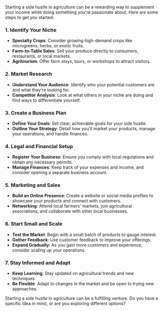 Starting a side hustle in agriculture can be a rewarding way to supplement your income while doing something you're passionate about. Here are some steps to get you started:

### 1. **Identify Your Niche**
- **Specialty Crops**: Consider growing high-demand crops like microgreens, herbs, or exotic fruits.
- **Farm-to-Table Sales**: Sell your produce directly to consumers, restaurants, or local markets.
- **Agritourism**: Offer farm stays, tours, or workshops to attract visitors.

### 2. **Market Research**
- **Understand Your Audience**: Identify who your potential customers are and what they're looking for.
- **Competitor Analysis**: Look at what others in your niche are doing and find ways to differentiate yourself.

### 3. **Create a Business Plan**
- **Define Your Goals**: Set clear, achievable goals for your side hustle.
- **Outline Your Strategy**: Detail how you'll market your products, manage your operations, and handle finances.

### 4. **Legal and Financial Setup**
- **Register Your Business**: Ensure you comply with local regulations and obtain any necessary permits.
- **Manage Finances**: Keep track of your expenses and income, and consider opening a separate business account.

### 5. **Marketing and Sales**
- **Build an Online Presence**: Create a website or social media profiles to showcase your products and connect with customers.
- **Networking**: Attend local farmers' markets, join agricultural associations, and collaborate with other local businesses.

### 6. **Start Small and Scale**
- **Test the Market**: Begin with a small batch of products to gauge interest.
- **Gather Feedback**: Use customer feedback to improve your offerings.
- **Expand Gradually**: As you gain more customers and experience, consider scaling up your operations.

### 7. **Stay Informed and Adapt**
- **Keep Learning**: Stay updated on agricultural trends and new techniques.
- **Be Flexible**: Adapt to changes in the market and be open to trying new approaches.

Starting a side hustle in agriculture can be a fulfilling venture. Do you have a specific idea in mind, or are you exploring different options?
